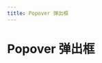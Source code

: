 ```yaml
---
title: Popover 弹出框
---
```

# Popover 弹出框
<ClientOnly>
<popover-demo-1/>
<popover-demo-2/>
</ClientOnly>
